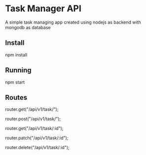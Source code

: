 # Task Manager API
  A simple task managing app
  created using nodejs as backend with mongodb as database
## Install
 npm install
## Running
 npm start
 
 ## Routes
  router.get("/api/v1/task/");

  router.post("/api/v1/task/");

  router.get("/api/v1/task/:id");

  router.patch("/api/v1/task/:id");

  router.delete("/api/v1/task/:id");
